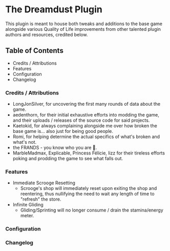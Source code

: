 # The Dreamdust Plugin
This plugin is meant to house both tweaks and additions to the base game alongside various Quality of Life improvements from other talented plugin authors and resources, credited below.

## Table of Contents
- Credits / Attributions
- Features
- Configuration
- Changelog

### Credits / Attributions
- LongJonSiIver, for uncovering the first many rounds of data about the game.
- aedenthorn, for their initial exhaustive efforts into modding the game, and their uploads / releases of the source code for said projects.
- Kaetokid, for always complaining alongside me over how broken the base game is... also just for being good people.
- Romi, for helping determine the actual specifics of what's broken and what's not.
- the FRANDS - you know who you are 💖.
- MarbleMadmax, Explicable, Princess Félicie, lizz for their tireless efforts poking and prodding the game to see what falls out.

### Features
- Immediate Scrooge Resetting
  - Scrooge's shop will immediately reset upon exiting the shop and reentering, thus nullifying the need to wait any length of time to "refresh" the store.
- Infinite Gliding
  - Gliding/Sprinting will no longer consume / drain the stamina/energy meter.

### Configuration

### Changelog
